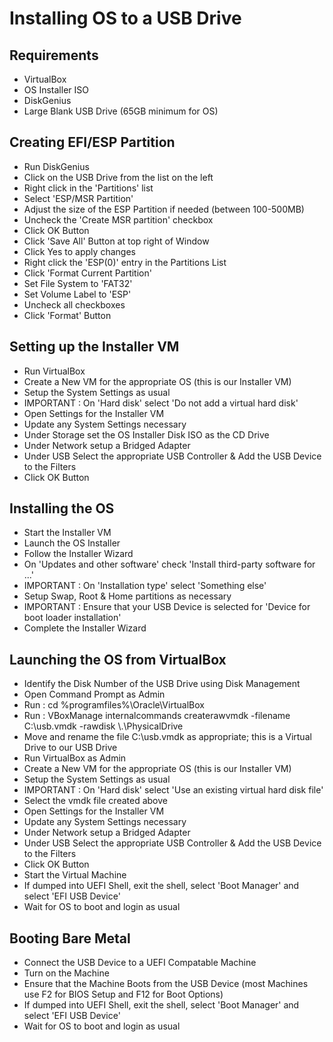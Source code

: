 # Installing OS to a USB Drive

## Requirements
  - VirtualBox
  - OS Installer ISO
  - DiskGenius
  - Large Blank USB Drive (65GB minimum for OS)

## Creating EFI/ESP Partition
  - Run DiskGenius
  - Click on the USB Drive from the list on the left
  - Right click in the 'Partitions' list
  - Select 'ESP/MSR Partition'
  - Adjust the size of the ESP Partition if needed (between 100-500MB)
  - Uncheck the 'Create MSR partition' checkbox
  - Click OK Button
  - Click 'Save All' Button at top right of Window
  - Click Yes to apply changes
  - Right click the 'ESP(0)' entry in the Partitions List
  - Click 'Format Current Partition'
  - Set File System to 'FAT32'
  - Set Volume Label to 'ESP'
  - Uncheck all checkboxes
  - Click 'Format' Button

## Setting up the Installer VM
  - Run VirtualBox
  - Create a New VM for the appropriate OS (this is our Installer VM)
  - Setup the System Settings as usual
  - IMPORTANT : On 'Hard disk' select 'Do not add a virtual hard disk'
  - Open Settings for the Installer VM
  - Update any System Settings necessary
  - Under Storage set the OS Installer Disk ISO as the CD Drive
  - Under Network setup a Bridged Adapter
  - Under USB Select the appropriate USB Controller & Add the USB Device to the Filters
  - Click OK Button
  
## Installing the OS
  - Start the Installer VM
  - Launch the OS Installer
  - Follow the Installer Wizard
  - On 'Updates and other software' check 'Install third-party software for ...'
  - IMPORTANT : On 'Installation type' select 'Something else'
  - Setup Swap, Root & Home partitions as necessary
  - IMPORTANT : Ensure that your USB Device is selected for 'Device for boot loader installation'
  - Complete the Installer Wizard

## Launching the OS from VirtualBox
  - Identify the Disk Number of the USB Drive using Disk Management
  - Open Command Prompt as Admin
  - Run : cd %programfiles%\Oracle\VirtualBox
  - Run : VBoxManage internalcommands createrawvmdk -filename C:\usb.vmdk -rawdisk \\.\PhysicalDrive<DiskNumber>
  - Move and rename the file C:\usb.vmdk as appropriate; this is a Virtual Drive to our USB Drive
  - Run VirtualBox as Admin
  - Create a New VM for the appropriate OS (this is our Installer VM)
  - Setup the System Settings as usual
  - IMPORTANT : On 'Hard disk' select 'Use an existing virtual hard disk file'
  - Select the vmdk file created above
  - Open Settings for the Installer VM
  - Update any System Settings necessary
  - Under Network setup a Bridged Adapter
  - Under USB Select the appropriate USB Controller & Add the USB Device to the Filters
  - Click OK Button
  - Start the Virtual Machine
  - If dumped into UEFI Shell, exit the shell, select 'Boot Manager' and select 'EFI USB Device'
  - Wait for OS to boot and login as usual

## Booting Bare Metal
  - Connect the USB Device to a UEFI Compatable Machine
  - Turn on the Machine
  - Ensure that the Machine Boots from the USB Device (most Machines use F2 for BIOS Setup and F12 for Boot Options)
  - If dumped into UEFI Shell, exit the shell, select 'Boot Manager' and select 'EFI USB Device'
  - Wait for OS to boot and login as usual
